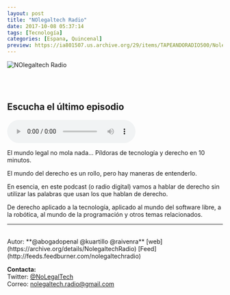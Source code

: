 ```yaml
---
layout: post
title: "NOlegaltech Radio"
date: 2017-10-08 05:37:14
tags: [Tecnología]
categories: [Espana, Quincenal]
preview: https://ia801507.us.archive.org/29/items/TAPEANDORADIO500/Nolegaltech_radio-JorgeLama300.png
---
```


![NOlegaltech Radio](https://ia601507.us.archive.org/29/items/TAPEANDORADIO500/Nolegaltech_radio-JorgeLama500.png)

<br/>
<br/>

## Escucha el último episodio

<!--reproductor-feed=http://feeds.feedburner.com/nolegaltechradio-->
<!--reproductor-start-->
<audio id="audio" preload="auto" controls="" src="http://ia600808.us.archive.org/9/items/NolegaltechRadio/008NolegaltechRadio-cloudComputing.mp3"></audio>
<!--reproductor-end-->

El mundo legal no mola nada...
Píldoras de tecnología y derecho en 10 minutos.

El mundo del derecho es un rollo, pero hay maneras de entenderlo.

En esencia, en este podcast (o radio digital) vamos a hablar de derecho sin utilizar las palabras que usan los que hablan de derecho.

De derecho aplicado a la tecnología, aplicado al mundo del software libre, a la robótica, al mundo de la programación y otros temas relacionados.  

_ _ _
<br>
Autor: **@abogadopenal @kuartillo @raivenra**  
[web](https://archive.org/details/NolegaltechRadio)  
[Feed](http://feeds.feedburner.com/nolegaltechradio)  



**Contacta:**  
Twitter: [@NoLegalTech](https://twitter.com/NoLegalTech)  
Correo: [nolegaltech.radio@gmail.com](mailto:nolegaltech.radio@gmail.com)  

